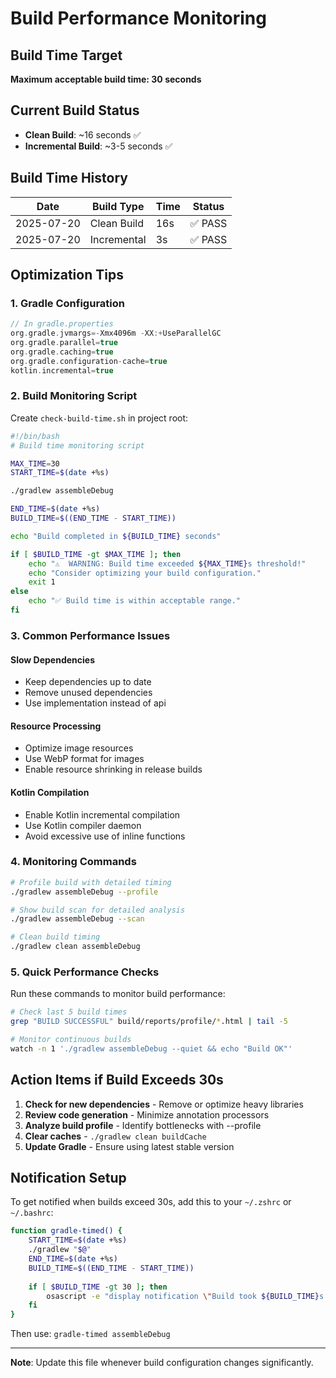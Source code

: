 # Build Performance Monitoring

## Build Time Target
**Maximum acceptable build time: 30 seconds**

## Current Build Status
- **Clean Build**: ~16 seconds ✅
- **Incremental Build**: ~3-5 seconds ✅

## Build Time History
| Date | Build Type | Time | Status |
|------|------------|------|--------|
| 2025-07-20 | Clean Build | 16s | ✅ PASS |
| 2025-07-20 | Incremental | 3s | ✅ PASS |

## Optimization Tips

### 1. Gradle Configuration
```groovy
// In gradle.properties
org.gradle.jvmargs=-Xmx4096m -XX:+UseParallelGC
org.gradle.parallel=true
org.gradle.caching=true
org.gradle.configuration-cache=true
kotlin.incremental=true
```

### 2. Build Monitoring Script
Create `check-build-time.sh` in project root:

```bash
#!/bin/bash
# Build time monitoring script

MAX_TIME=30
START_TIME=$(date +%s)

./gradlew assembleDebug

END_TIME=$(date +%s)
BUILD_TIME=$((END_TIME - START_TIME))

echo "Build completed in ${BUILD_TIME} seconds"

if [ $BUILD_TIME -gt $MAX_TIME ]; then
    echo "⚠️  WARNING: Build time exceeded ${MAX_TIME}s threshold!"
    echo "Consider optimizing your build configuration."
    exit 1
else
    echo "✅ Build time is within acceptable range."
fi
```

### 3. Common Performance Issues

#### Slow Dependencies
- Keep dependencies up to date
- Remove unused dependencies
- Use implementation instead of api

#### Resource Processing
- Optimize image resources
- Use WebP format for images
- Enable resource shrinking in release builds

#### Kotlin Compilation
- Enable Kotlin incremental compilation
- Use Kotlin compiler daemon
- Avoid excessive use of inline functions

### 4. Monitoring Commands

```bash
# Profile build with detailed timing
./gradlew assembleDebug --profile

# Show build scan for detailed analysis
./gradlew assembleDebug --scan

# Clean build timing
./gradlew clean assembleDebug
```

### 5. Quick Performance Checks

Run these commands to monitor build performance:

```bash
# Check last 5 build times
grep "BUILD SUCCESSFUL" build/reports/profile/*.html | tail -5

# Monitor continuous builds
watch -n 1 './gradlew assembleDebug --quiet && echo "Build OK"'
```

## Action Items if Build Exceeds 30s

1. **Check for new dependencies** - Remove or optimize heavy libraries
2. **Review code generation** - Minimize annotation processors
3. **Analyze build profile** - Identify bottlenecks with --profile
4. **Clear caches** - `./gradlew clean buildCache`
5. **Update Gradle** - Ensure using latest stable version

## Notification Setup

To get notified when builds exceed 30s, add this to your `~/.zshrc` or `~/.bashrc`:

```bash
function gradle-timed() {
    START_TIME=$(date +%s)
    ./gradlew "$@"
    END_TIME=$(date +%s)
    BUILD_TIME=$((END_TIME - START_TIME))
    
    if [ $BUILD_TIME -gt 30 ]; then
        osascript -e "display notification \"Build took ${BUILD_TIME}s (> 30s limit)\" with title \"Slow Build Warning\" sound name \"Glass\""
    fi
}
```

Then use: `gradle-timed assembleDebug`

---

**Note**: Update this file whenever build configuration changes significantly.